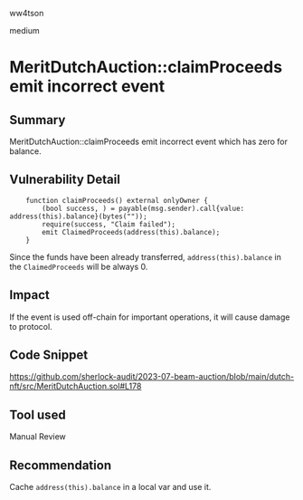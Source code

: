 ww4tson

medium

# MeritDutchAuction::claimProceeds emit incorrect event

## Summary
MeritDutchAuction::claimProceeds emit incorrect event which has zero for balance.

## Vulnerability Detail
```solidity
    function claimProceeds() external onlyOwner {
        (bool success, ) = payable(msg.sender).call{value: address(this).balance}(bytes(""));
        require(success, "Claim failed");
        emit ClaimedProceeds(address(this).balance);
    }
```
Since the funds have been already transferred, `address(this).balance` in the `ClaimedProceeds` will be always 0.

## Impact
If the event is used off-chain for important operations, it will cause damage to protocol.

## Code Snippet
https://github.com/sherlock-audit/2023-07-beam-auction/blob/main/dutch-nft/src/MeritDutchAuction.sol#L178

## Tool used

Manual Review

## Recommendation
Cache `address(this).balance` in a local var and use it.